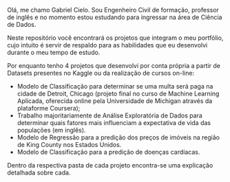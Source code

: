Olá, me chamo Gabriel Cielo. Sou Engenheiro Civil de formação, professor de inglês e no momento estou estudando para ingressar na área de Ciência de Dados.

Neste repositório você encontrará os projetos que integram o meu portfólio, cujo intuito é servir de respaldo para as habilidades que eu desenvolvi
durante o meu tempo de estudo.

Por enquanto tenho 4 projetos que desenvolvi por conta própria a partir de Datasets presentes no Kaggle ou da realização de cursos on-line:
- Modelo de Classificação para determinar se uma multa será paga na cidade de Detroit, Chicago (projeto final no curso de Machine Learning Aplicada, oferecida online pela Universidade de Michigan através da plataforme Coursera);
- Trabalho majoritariamente de Análise Exploratória de Dados para determinar quais fatores mais influenciam a expectativa de vida das populações (em inglês).
- Modelo de Regressão para a predição dos preços de imóveis na região de King County nos Estados Unidos.
- Modelo de Classificação para a predição de doenças cardíacas.

Dentro da respectiva pasta de cada projeto encontra-se uma explicação detalhada sobre cada.
